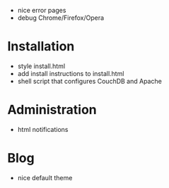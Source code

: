 - nice error pages
- debug Chrome/Firefox/Opera

# Installation
- style install.html
- add install instructions to install.html
- shell script that configures CouchDB and Apache

# Administration
- html notifications

# Blog
- nice default theme
